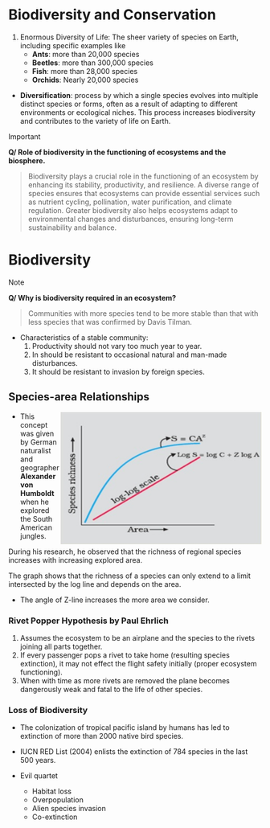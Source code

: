 # Biodiversity and Conservation 
1. Enormous Diversity of Life: The sheer variety of species on Earth, including specific examples like
    - **Ants**: more than 20,000 species 
    - **Beetles**: more than 300,000 species 
    - **Fish**: more than 28,000 species
    - **Orchids**: Nearly 20,000 species

- **Diversification**: process by which a single species evolves into multiple distinct species or forms, often as a result of adapting to different environments or ecological niches. This process increases biodiversity and contributes to the variety of life on Earth.

> [!IMPORTANT]
> **Q/ Role of biodiversity in the functioning of ecosystems and the biosphere.**
> > Biodiversity plays a crucial role in the functioning of an ecosystem by enhancing its stability, productivity, and resilience. A diverse range of species ensures that ecosystems can provide essential services such as nutrient cycling, pollination, water purification, and climate regulation. Greater biodiversity also helps ecosystems adapt to environmental changes and disturbances, ensuring long-term sustainability and balance.

# Biodiversity 
> [!NOTE]
> **Q/ Why is biodiversity required in an ecosystem?**
> > Communities with more species tend to be more stable than that with less species that was confirmed by Davis Tilman. 

- Characteristics of a stable community: 
    1. Productivity should not vary too much year to year. 
    2. In should be resistant to occasional natural and man-made disturbances. 
    3. It should be resistant to invasion by foreign species.

## Species-area Relationships 
<img align=right src="../diagram/ch13/species-area-graph.png" width=400>

- This concept was given by German naturalist and geographer **Alexander von Humboldt** when he explored the South American jungles. 

During his research, he observed that the richness of regional species increases with increasing explored area. 

The graph shows that the richness of a species can only extend to a limit intersected by the log line and depends on the area.

- The angle of Z-line increases the more area we consider. 

### Rivet Popper Hypothesis by Paul Ehrlich 
1. Assumes the ecosystem to be an airplane and the species to the rivets joining all parts together. 
2. If every passenger pops a rivet to take home (resulting species extinction), it may not effect the flight safety initially (proper ecosystem functioning).
3. When with time as more rivets are removed the plane becomes dangerously weak and fatal to the life of other species. 

### Loss of Biodiversity 
- The colonization of tropical pacific island by humans has led to extinction of more than 2000 native bird species. 
- IUCN RED List (2004) enlists the extinction of 784 species in the last 500 years. 

- Evil quartet 
    - Habitat loss 
    - Overpopulation 
    - Alien species invasion 
    - Co-extinction